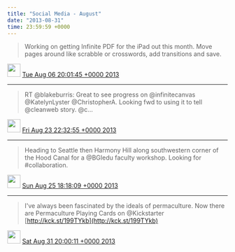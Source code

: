 ```yaml
---    
title: "Social Media - August"
date: "2013-08-31"
time: 23:59:59 +0000
---
```


> Working on getting Infinite PDF for the iPad out this month. Move pages around like scrabble or crosswords, add transitions and save.

<img src="{{ site.url }}{{ site.baseurl }}/assets/images/media/tweet.ico" width="30" /> [Tue Aug 06 20:01:45 +0000 2013](https://twitter.com/ChristopherA/status/364838726192476160)

----

> RT @blakeburris: Great to see progress on @infinitecanvas @KatelynLyster @ChristopherA. Looking fwd to using it to tell @cleanweb story. @c…

<img src="{{ site.url }}{{ site.baseurl }}/assets/images/media/tweet.ico" width="30" /> [Fri Aug 23 22:32:55 +0000 2013](https://twitter.com/ChristopherA/status/371037360940519425)

----

> Heading to Seattle then Harmony Hill along southwestern corner of the Hood Canal for a @BGIedu faculty workshop. Looking for #collaboration.

<img src="{{ site.url }}{{ site.baseurl }}/assets/images/media/tweet.ico" width="30" /> [Sun Aug 25 18:18:09 +0000 2013](https://twitter.com/ChristopherA/status/371698022456909824)

----

> I've always been fascinated by the ideals of permaculture. Now there are Permaculture Playing Cards on @Kickstarter [http://kck.st/199TYkb](http://kck.st/199TYkb)

<img src="{{ site.url }}{{ site.baseurl }}/assets/images/media/tweet.ico" width="30" /> [Sat Aug 31 20:00:11 +0000 2013](https://twitter.com/ChristopherA/status/373898027263483905)